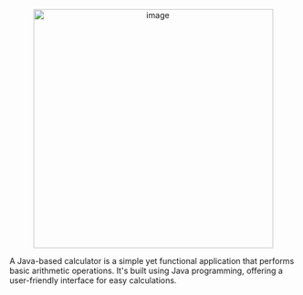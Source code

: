 <p align="center"><img width="420" alt="image" src="https://github.com/rakhyun-kim/JAVA_Calculator/assets/128246360/cdd10d3a-ff2f-49fb-b9ed-2e92e656d247">

A Java-based calculator is a simple yet functional application that performs basic arithmetic operations. 
It's built using Java programming, offering a user-friendly interface for easy calculations.</p>
